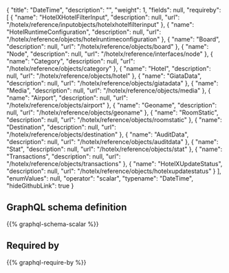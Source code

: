 {
  "title": "DateTime",
  "description": "",
  "weight": 1,
  "fields": null,
  "requireby": [
    {
      "name": "HotelXHotelFilterInput",
      "description": null,
      "url": "/hotelx/reference/inputobjects/hotelxhotelfilterinput"
    },
    {
      "name": "HotelRuntimeConfiguration",
      "description": null,
      "url": "/hotelx/reference/objects/hotelruntimeconfiguration"
    },
    {
      "name": "Board",
      "description": null,
      "url": "/hotelx/reference/objects/board"
    },
    {
      "name": "Node",
      "description": null,
      "url": "/hotelx/reference/interfaces/node"
    },
    {
      "name": "Category",
      "description": null,
      "url": "/hotelx/reference/objects/category"
    },
    {
      "name": "Hotel",
      "description": null,
      "url": "/hotelx/reference/objects/hotel"
    },
    {
      "name": "GiataData",
      "description": null,
      "url": "/hotelx/reference/objects/giatadata"
    },
    {
      "name": "Media",
      "description": null,
      "url": "/hotelx/reference/objects/media"
    },
    {
      "name": "Airport",
      "description": null,
      "url": "/hotelx/reference/objects/airport"
    },
    {
      "name": "Geoname",
      "description": null,
      "url": "/hotelx/reference/objects/geoname"
    },
    {
      "name": "RoomStatic",
      "description": null,
      "url": "/hotelx/reference/objects/roomstatic"
    },
    {
      "name": "Destination",
      "description": null,
      "url": "/hotelx/reference/objects/destination"
    },
    {
      "name": "AuditData",
      "description": null,
      "url": "/hotelx/reference/objects/auditdata"
    },
    {
      "name": "Stat",
      "description": null,
      "url": "/hotelx/reference/objects/stat"
    },
    {
      "name": "Transactions",
      "description": null,
      "url": "/hotelx/reference/objects/transactions"
    },
    {
      "name": "HotelXUpdateStatus",
      "description": null,
      "url": "/hotelx/reference/objects/hotelxupdatestatus"
    }
  ],
  "enumValues": null,
  "operator": "scalar",
  "typename": "DateTime",
  "hideGithubLink": true
}
## GraphQL schema definition

{{% graphql-schema-scalar %}}

## Required by

{{% graphql-require-by %}}
